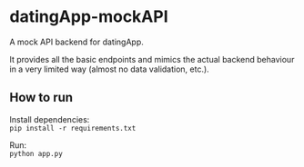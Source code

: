 # datingApp-mockAPI

A mock API backend for datingApp.

It provides all the basic endpoints and mimics the actual backend behaviour in a very limited way (almost no data validation, etc.).

## How to run

Install dependencies:\
`pip install -r requirements.txt`

Run:\
`python app.py`
